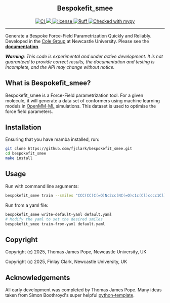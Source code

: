 <h2 align="center">Bespokefit_smee</h2>

<p align="center">
  <a href="https://github.com/fjclark/bespokefit_smee/actions/workflows/ci.yaml">
    <img src="https://github.com/fjclark/bespokefit_smee/actions/workflows/ci.yaml/badge.svg" alt="CI" />
  </a>
  <a href="https://codecov.io/gh/fjclark/bespokefit_smee" >
    <img src="https://codecov.io/gh/fjclark/bespokefit_smee/graph/badge.svg?token=IBZ2H0NL58"/>
  </a>
  <a href="https://opensource.org/licenses/MIT">
    <img alt="license" src="https://img.shields.io/badge/License-MIT-yellow.svg" />
  </a>
  <a href="https://github.com/astral-sh/ruff">
    <img alt="Ruff" src="https://img.shields.io/endpoint?url=https://raw.githubusercontent.com/astral-sh/ruff/main/assets/badge/v2.json" />
  </a>
  <a href="https://mypy-lang.org/">
    <img alt="Checked with mypy" src="https://www.mypy-lang.org/static/mypy_badge.svg" />
  </a>
</p>

---

Generate a Bespoke Force-Field Parametrization Quickly and Reliably. Developed in the [Cole Group](https://blogs.ncl.ac.uk/danielcole/about-us/) at Newcastle University. Please see the [**documentation**](https://fjclark.github.io/bespokefit_smee/).

***Warning**: This code is experimental and under active development. It is not guaranteed to provide correct results,
the documentation and testing is incomplete, and the API may change without notice.*

## What is Bespokefit_smee?

Bespokefit_smee is a Force-Field parametrization tool. For a given molecule, it will generate a data set of conformers using machine learning models in [OpenMM-ML](https://github.com/openmm/openmm-ml) simulations. This dataset is used to optimise the force field parameters.

## Installation

Ensuring that you have mamba installed, run:
```bash
git clone https://github.com/fjclark/bespokefit_smee.git
cd bespokefit_smee
make install
```

## Usage

Run with command line arguments:
```bash
bespokefit_smee train --smiles "CCC(CC)C(=O)Nc2cc(NC(=O)c1c(Cl)cccc1Cl)ccn2"
```

Run from a yaml file:
```bash
bespokefit_smee write-default-yaml default.yaml
# Modify the yaml to set the desired smiles
bespokefit_smee train-from-yaml default.yaml
```


## Copyright

Copyright (c) 2025, Thomas James Pope, Newcastle University, UK

Copyright (c) 2025, Finlay Clark, Newcastle University, UK

## Acknowledgements

All early development was completed by Thomas James Pope. Many ideas taken from Simon Boothroyd's super helpful [python-template](https://github.com/SimonBoothroyd/python-template).
